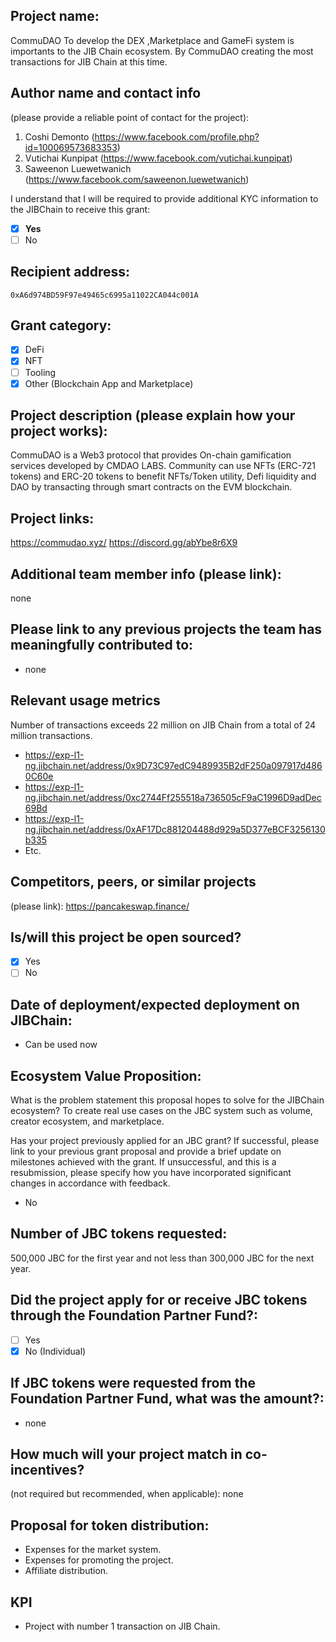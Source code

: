## Project name: 

CommuDAO
To develop the DEX ,Marketplace and GameFi system is importants to the JIB Chain ecosystem. By CommuDAO creating the most transactions for JIB Chain at this time.

## Author name and contact info 
(please provide a reliable point of contact for the project):
1. Coshi Demonto (https://www.facebook.com/profile.php?id=100069573683353)
2. Vutichai Kunpipat (https://www.facebook.com/vutichai.kunpipat)
3. Saweenon Luewetwanich (https://www.facebook.com/saweenon.luewetwanich)

I understand that I will be required to provide additional KYC information to the JIBChain  to receive this grant: 
- [x] **Yes**
- [ ] No

## Recipient address:
`0xA6d974BD59F97e49465c6995a11022CA044c001A`

## Grant category: 
- [X] DeFi
- [X] NFT
- [ ] Tooling
- [x] Other (Blockchain App and Marketplace)

## Project description (please explain how your project works):
CommuDAO is a Web3 protocol that provides On-chain gamification services developed by CMDAO LABS.
Community can use NFTs (ERC-721 tokens) and ERC-20 tokens to benefit NFTs/Token utility, Defi liquidity and DAO by transacting through smart contracts on the EVM blockchain.

## Project links:
https://commudao.xyz/
https://discord.gg/abYbe8r6X9

## Additional team member info (please link):
none

## Please link to any previous projects the team has meaningfully contributed to:
- none

## Relevant usage metrics 
Number of transactions exceeds 22 million on JIB Chain from a total of 24 million transactions.
- https://exp-l1-ng.jibchain.net/address/0x9D73C97edC9489935B2dF250a097917d4860C60e
- https://exp-l1-ng.jibchain.net/address/0xc2744Ff255518a736505cF9aC1996D9adDec69Bd
- https://exp-l1-ng.jibchain.net/address/0xAF17Dc881204488d929a5D377eBCF3256130b335
- Etc.


## Competitors, peers, or similar projects 
(please link): https://pancakeswap.finance/

## Is/will this project be open sourced? 
- [x] Yes
- [ ] No

## Date of deployment/expected deployment on JIBChain:
- Can be used now

## Ecosystem Value Proposition:

What is the problem statement this proposal hopes to solve for the JIBChain ecosystem?
To create real use cases on the JBC system such as volume, creator ecosystem, and marketplace.

Has your project previously applied for an JBC grant? If successful, please link to your previous grant proposal and provide a brief update on milestones achieved with the grant. If unsuccessful, and this is a resubmission, please specify how you have incorporated significant changes in accordance with feedback.
- No 


## Number of JBC tokens requested:

500,000 JBC for the first year and not less than 300,000 JBC for the next year.

## Did the project apply for or receive JBC tokens through the Foundation Partner Fund?:
- [ ] Yes
- [x] No (Individual)

## If JBC tokens were requested from the Foundation Partner Fund, what was the amount?:
- none

## How much will your project match in co-incentives? 
(not required but recommended, when applicable): none

## Proposal for token distribution:

- Expenses for the market system.
- Expenses for promoting the project.
- Affiliate distribution.

## KPI
- Project with number 1 transaction on JIB Chain.
